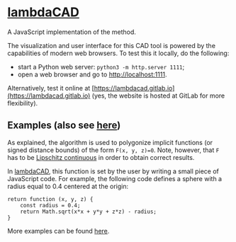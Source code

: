 # [lambdaCAD](https://lambdacad.gitlab.io)

A JavaScript implementation of the method.

The visualization and user interface for this CAD tool is powered by the capabilities of modern web browsers.
To test this it locally, do the following:

* start a Python web server: `python3 -m http.server 1111`;
* open a web browser and go to [http://localhost:1111](http://localhost:1111).

Alternatively, test it online at [https://lambdacad.gitlab.io](https://lambdacad.gitlab.io) (yes, the website is hosted at GitLab for more flexibility).

## Examples (also see [here](examples.md))

As explained, the algorithm is used to polygonize implicit functions (or signed distance bounds) of the form `F(x, y, z)=0`.
Note, however, that `F` has to be [Lipschitz continuous](https://en.wikipedia.org/wiki/Lipschitz_continuity) in order to obtain correct results.

In [lambdaCAD](https://lambdacad.gitlab.io), this function is set by the user by writing a small piece of JavaScript code. For example, the following code defines a sphere with a radius equal to 0.4 centered at the origin:

```
return function (x, y, z) {
	const radius = 0.4;
	return Math.sqrt(x*x + y*y + z*z) - radius;
}
```

More examples can be found [here](examples.md).
